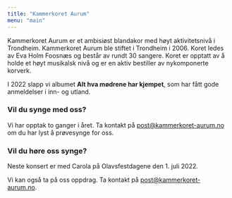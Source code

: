 ```yaml
---
title: "Kammerkoret Aurum"
menu: "main"
---
```


Kammerkoret Aurum er et ambisiøst blandakor med høyt aktivitetsnivå i Trondheim. Kammerkoret Aurum ble stiftet i Trondheim i 2006. Koret ledes av Eva Holm Foosnæs og består av rundt 30 sangere. Koret er opptatt av å holde et høyt musikalsk nivå og er en aktiv bestiller av nykomponerte korverk.

I 2022 slapp vi albumet **Alt hva mødrene har kjempet**, som har fått gode anmeldelser i inn- og utland.


### Vil du synge med oss?
Vi har opptak to ganger i året. Ta kontakt på <a href="mailto:post@kammerkoret-aurum.no">post@kammerkoret-aurum.no</a> om du har lyst å prøvesynge for oss. 

### Vil du høre oss synge?
Neste konsert er med Carola på Olavsfestdagene den 1. juli 2022.

Vi kan også ta på oss oppdrag.   Ta kontakt på <a href="mailto:post@kammerkoret-aurum.no">post@kammerkoret-aurum.no</a>. 






